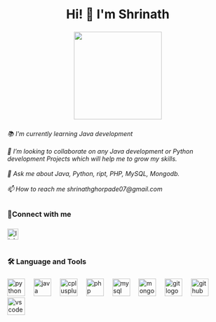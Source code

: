 <h1 align="center">Hi! 👋 I'm Shrinath</h1>

###

<div align="center">
  <img height="200" src="https://user-images.githubusercontent.com/99407071/265520684-79dbe8e4-155d-410d-9bcd-020545a559b8.gif"  />
</div>

###

<h6 align="left">📚 I'm currently learning Java development<br><br>👯 I’m looking to collaborate on any Java development or Python development Projects which will help me to grow my skills.<br><br>💬 Ask me about Java, Python, ript, PHP, MySQL, Mongodb.<br><br>📫 How to reach me shrinathghorpade07@gmail.com</h6>


<p align="left"></p>

###

<h3 align="left">🔎Connect with me</h3>

###

<div align="left">
  <a href="https://www.linkedin.com/in/shrinath-ghorpade-135062223/" target="_blank">
    <img src="https://img.shields.io/static/v1?message=LinkedIn&logo=linkedin&label=&color=0077B5&logoColor=white&labelColor=&style=for-the-badge" height="25" alt="linkedin logo"  />
  </a>
</div>
</br>


###

<p align="left"></p>

###

<h3 align="left">🛠 Language and Tools</h3>

###

<div align="left">
  <img src="https://cdn.jsdelivr.net/gh/devicons/devicon/icons/python/python-original.svg" height="40" alt="python logo"  />
  <img width="12" />
  <img src="https://cdn.jsdelivr.net/gh/devicons/devicon/icons/java/java-original.svg" height="40" alt="java logo"  />
  <img width="12" />
  <img src="https://cdn.jsdelivr.net/gh/devicons/devicon/icons/cplusplus/cplusplus-original.svg" height="40" alt="cplusplus logo"  />
  <img width="12" />
  <img src="https://cdn.jsdelivr.net/gh/devicons/devicon/icons/php/php-original.svg" height="40" alt="php logo"  />
  <img width="12" />
  <img src="https://cdn.jsdelivr.net/gh/devicons/devicon/icons/mysql/mysql-original.svg" height="40" alt="mysql logo"  />
  <img width="12" />
  <img src="https://cdn.jsdelivr.net/gh/devicons/devicon/icons/mongodb/mongodb-original.svg" height="40" alt="mongodb logo"  />
  <img width="12" />
  <img src="https://cdn.jsdelivr.net/gh/devicons/devicon/icons/git/git-original.svg" height="40" alt="git logo"  />
  <img width="12" />
  <img src="https://cdn.jsdelivr.net/gh/devicons/devicon/icons/github/github-original.svg" height="40" alt="github logo"  />
  <img width="12" />
  <img src="https://cdn.jsdelivr.net/gh/devicons/devicon/icons/vscode/vscode-original.svg" height="40" alt="vscode logo"  />
</div>

###
